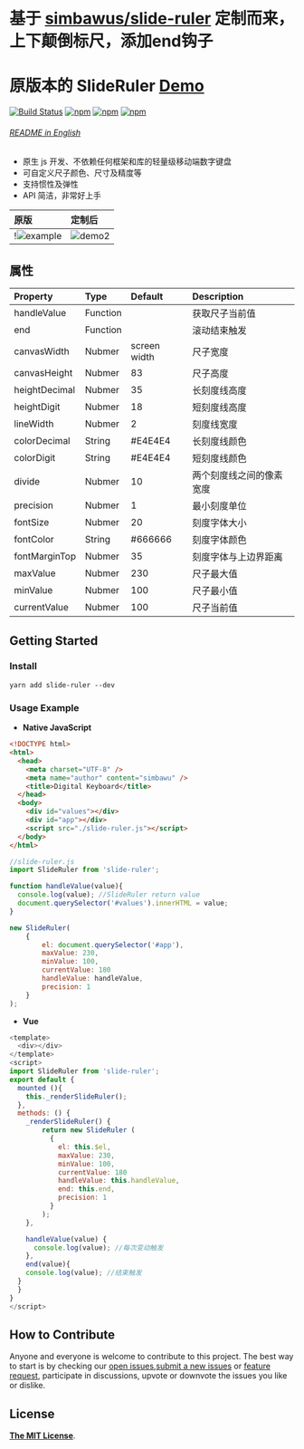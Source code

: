 # 基于 [simbawus/slide-ruler](https://github.com/simbawus/slide-ruler.git) 定制而来，上下颠倒标尺，添加end钩子 
# 原版本的 SlideRuler [Demo](https://wusb.github.io/slide-ruler)

[![Build Status](https://travis-ci.org/wusb/slide-ruler.svg?branch=master)](https://travis-ci.org/wusb/slide-ruler)
[![npm](https://img.shields.io/npm/v/slide-ruler.svg)](https://www.npmjs.com/package/slide-ruler)
[![npm](https://img.shields.io/npm/dt/slide-ruler.svg)](https://www.npmjs.com/package/slide-ruler)
[![npm](https://img.shields.io/npm/l/slide-ruler.svg)](https://www.npmjs.com/package/slide-ruler)

###### [README in English](README.md)

- 原生 js 开发、不依赖任何框架和库的轻量级移动端数字键盘
- 可自定义尺子颜色、尺寸及精度等
- 支持惯性及弹性
- API 简洁，非常好上手

| 原版      | 定制后     |
| :------------ | :------- |
!![example](https://i.loli.net/2018/06/27/5b3350dd2c4cc.gif) | ![demo2](https://raw.githubusercontent.com/bxzhou2008/slide-ruler/master/demo2.png) |


## 属性

| Property      | Type     | Default      | Description              |
| :------------ | :------- | :----------- | :----------------------- |
| handleValue   | Function |              | 获取尺子当前值           |
| end   | Function |              | 滚动结束触发          |
| canvasWidth   | Nubmer   | screen width | 尺子宽度                 |
| canvasHeight  | Nubmer   | 83           | 尺子高度                 |
| heightDecimal | Nubmer   | 35           | 长刻度线高度             |
| heightDigit   | Nubmer   | 18           | 短刻度线高度             |
| lineWidth     | Nubmer   | 2            | 刻度线宽度               |
| colorDecimal  | String   | #E4E4E4      | 长刻度线颜色             |
| colorDigit    | String   | #E4E4E4      | 短刻度线颜色             |
| divide        | Nubmer   | 10           | 两个刻度线之间的像素宽度 |
| precision     | Nubmer   | 1            | 最小刻度单位             |
| fontSize      | Nubmer   | 20           | 刻度字体大小             |
| fontColor     | String   | #666666      | 刻度字体颜色             |
| fontMarginTop | Nubmer   | 35           | 刻度字体与上边界距离     |
| maxValue      | Nubmer   | 230          | 尺子最大值               |
| minValue      | Nubmer   | 100          | 尺子最小值               |
| currentValue  | Nubmer   | 100          | 尺子当前值               |

## Getting Started

### Install

```shell
yarn add slide-ruler --dev
```

### Usage Example

- **Native JavaScript**

```html
<!DOCTYPE html>
<html>
  <head>
    <meta charset="UTF-8" />
    <meta name="author" content="simbawu" />
    <title>Digital Keyboard</title>
  </head>
  <body>
    <div id="values"></div>
    <div id="app"></div>
    <script src="./slide-ruler.js"></script>
  </body>
</html>
```

```javascript
//slide-ruler.js
import SlideRuler from 'slide-ruler';

function handleValue(value){
  console.log(value); //SlideRuler return value
  document.querySelector('#values').innerHTML = value;
}

new SlideRuler(
    {
        el: document.querySelector('#app'),
        maxValue: 230,
        minValue: 100,
        currentValue: 180
        handleValue: handleValue,
        precision: 1
    }
);
```
- **Vue**

```js
<template>
  <div></div>
</template>
<script>
import SlideRuler from 'slide-ruler';
export default {
  mounted (){
    this._renderSlideRuler();
  },
  methods: () {
    _renderSlideRuler() {
    	return new SlideRuler (
          {
            el: this.$el,
            maxValue: 230,
            minValue: 100,
            currentValue: 180
            handleValue: this.handleValue,
            end: this.end,
            precision: 1
          }
        );
    },

    handleValue(value) {
      console.log(value); //每次变动触发
    },
    end(value){
    console.log(value); //结束触发
  }
  }
}
</script>
```

## How to Contribute

Anyone and everyone is welcome to contribute to this project. The best way to start is by checking our [open issues](https://github.com/bunsen/slide-ruler/issues),[submit a new issues](https://github.com/bunsen/slide-ruler/issues/new?labels=bug) or [feature request](https://github.com/bunsen/slide-ruler/issues/new?labels=enhancement), participate in discussions, upvote or downvote the issues you like or dislike.

## License

[**The MIT License**](http://opensource.org/licenses/MIT).
